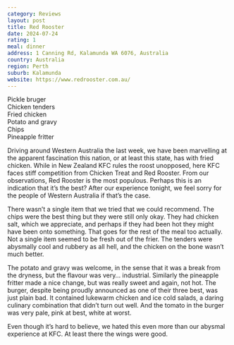 ```yaml
---
category: Reviews
layout: post
title: Red Rooster
date: 2024-07-24
rating: 1
meal: dinner
address: 1 Canning Rd, Kalamunda WA 6076, Australia
country: Australia
region: Perth
suburb: Kalamunda
website: https://www.redrooster.com.au/
---
```

Pickle bruger  
Chicken tenders  
Fried chicken  
Potato and gravy  
Chips  
Pineapple fritter  

Driving around Western Australia the last week, we have been marvelling at the apparent fascination this nation, or at least this state, has with fried chicken. While in New Zealand KFC rules the roost unopposed, here KFC faces stiff competition from Chicken Treat and Red Rooster. From our observations, Red Rooster is the most populous. Perhaps this is an indication that it’s the best? After our experience tonight, we feel sorry for the people of Western Australia if that’s the case. 

There wasn’t a single item that we tried that we could recommend. The chips were the best thing but they were still only okay. They had chicken salt, which we appreciate, and perhaps if they had been hot they might have been onto something. That goes for the rest of the meal too actually. Not a single item seemed to be fresh out of the frier. The tenders were abysmally cool and rubbery as all hell, and the chicken on the bone wasn’t much better. 

The potato and gravy was welcome, in the sense that it was a break from the dryness, but the flavour was very… industrial. Similarly the pineapple fritter made a nice change, but was really sweet and again, not hot. The burger, despite being proudly announced as one of their three best, was just plain bad. It contained lukewarm chicken and ice cold salads, a daring culinary combination that didn’t turn out well. And the tomato in the burger was very pale, pink at best, white at worst. 

Even though it’s hard to believe, we hated this even more than our abysmal experience at KFC. At least there the wings were good.
